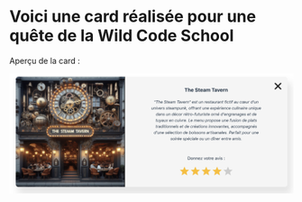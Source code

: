 # Voici une card réalisée pour une quête de la Wild Code School

Aperçu de la card :

![alt text](./public/card.png)
